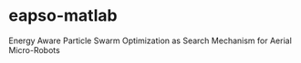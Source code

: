 # eapso-matlab
Energy Aware Particle Swarm Optimization as Search Mechanism for Aerial Micro-Robots
